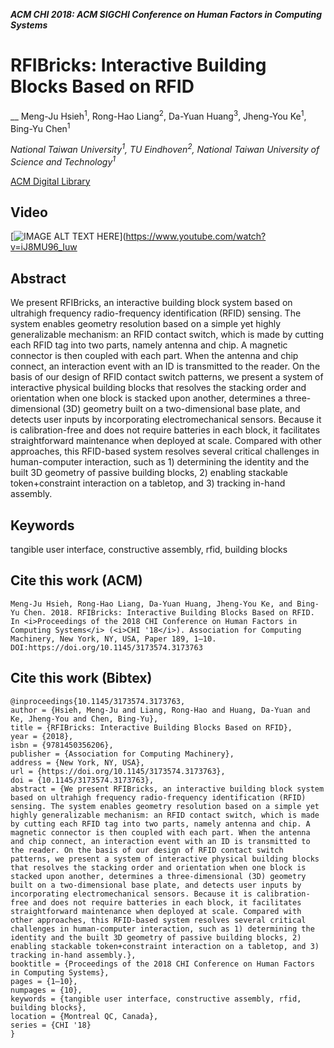 
___ACM CHI 2018: ACM SIGCHI Conference on Human Factors in Computing Systems___

# RFIBricks: Interactive Building Blocks Based on RFID
__
Meng-Ju Hsieh<sup>1</sup>, Rong-Hao Liang<sup>2</sup>, Da-Yuan Huang<sup>3</sup>, Jheng-You Ke<sup>1</sup>, Bing-Yu Chen<sup>1</sup>

_National Taiwan University<sup>1</sup>, TU Eindhoven<sup>2</sup>, National Taiwan University of Science and Technology<sup>1</sup>_

[ACM Digital Library](https://dl.acm.org/doi/10.1145/3173574.3173763)

## Video
[![IMAGE ALT TEXT HERE](https://img.youtube.com/vi/iJ8MU96_Iuw/0.jpg)](https://www.youtube.com/watch?v=iJ8MU96_Iuw

## Abstract
We present RFIBricks, an interactive building block system based on ultrahigh frequency radio-frequency identification (RFID) sensing. The system enables geometry resolution based on a simple yet highly generalizable mechanism: an RFID contact switch, which is made by cutting each RFID tag into two parts, namely antenna and chip. A magnetic connector is then coupled with each part. When the antenna and chip connect, an interaction event with an ID is transmitted to the reader. On the basis of our design of RFID contact switch patterns, we present a system of interactive physical building blocks that resolves the stacking order and orientation when one block is stacked upon another, determines a three-dimensional (3D) geometry built on a two-dimensional base plate, and detects user inputs by incorporating electromechanical sensors. Because it is calibration-free and does not require batteries in each block, it facilitates straightforward maintenance when deployed at scale. Compared with other approaches, this RFID-based system resolves several critical challenges in human-computer interaction, such as 1) determining the identity and the built 3D geometry of passive building blocks, 2) enabling stackable token+constraint interaction on a tabletop, and 3) tracking in-hand assembly.

## Keywords
tangible user interface, constructive assembly, rfid, building blocks

## Cite this work (ACM)
```
Meng-Ju Hsieh, Rong-Hao Liang, Da-Yuan Huang, Jheng-You Ke, and Bing-Yu Chen. 2018. RFIBricks: Interactive Building Blocks Based on RFID. In <i>Proceedings of the 2018 CHI Conference on Human Factors in Computing Systems</i> (<i>CHI '18</i>). Association for Computing Machinery, New York, NY, USA, Paper 189, 1–10. DOI:https://doi.org/10.1145/3173574.3173763
```

## Cite this work (Bibtex)
```
@inproceedings{10.1145/3173574.3173763,
author = {Hsieh, Meng-Ju and Liang, Rong-Hao and Huang, Da-Yuan and Ke, Jheng-You and Chen, Bing-Yu},
title = {RFIBricks: Interactive Building Blocks Based on RFID},
year = {2018},
isbn = {9781450356206},
publisher = {Association for Computing Machinery},
address = {New York, NY, USA},
url = {https://doi.org/10.1145/3173574.3173763},
doi = {10.1145/3173574.3173763},
abstract = {We present RFIBricks, an interactive building block system based on ultrahigh frequency radio-frequency identification (RFID) sensing. The system enables geometry resolution based on a simple yet highly generalizable mechanism: an RFID contact switch, which is made by cutting each RFID tag into two parts, namely antenna and chip. A magnetic connector is then coupled with each part. When the antenna and chip connect, an interaction event with an ID is transmitted to the reader. On the basis of our design of RFID contact switch patterns, we present a system of interactive physical building blocks that resolves the stacking order and orientation when one block is stacked upon another, determines a three-dimensional (3D) geometry built on a two-dimensional base plate, and detects user inputs by incorporating electromechanical sensors. Because it is calibration-free and does not require batteries in each block, it facilitates straightforward maintenance when deployed at scale. Compared with other approaches, this RFID-based system resolves several critical challenges in human-computer interaction, such as 1) determining the identity and the built 3D geometry of passive building blocks, 2) enabling stackable token+constraint interaction on a tabletop, and 3) tracking in-hand assembly.},
booktitle = {Proceedings of the 2018 CHI Conference on Human Factors in Computing Systems},
pages = {1–10},
numpages = {10},
keywords = {tangible user interface, constructive assembly, rfid, building blocks},
location = {Montreal QC, Canada},
series = {CHI '18}
}
```